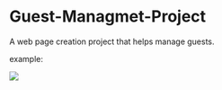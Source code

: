 # **Guest-Managmet-Project**

A web page creation project that helps manage guests.

example:

![](guest_managment.gif)
